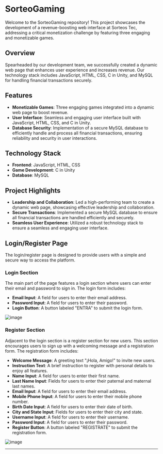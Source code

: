 # SorteoGaming

Welcome to the SorteoGaming repository! This project showcases the development of a revenue-boosting web interface at Sorteos Tec, addressing a critical monetization challenge by featuring three engaging and monetizable games.

## Overview

Spearheaded by our development team, we successfully created a dynamic web page that enhances user experience and increases revenue. Our technology stack includes JavaScript, HTML, CSS, C in Unity, and MySQL for handling financial transactions securely.

## Features

- **Monetizable Games**: Three engaging games integrated into a dynamic web page to boost revenue.
- **User Interface**: Seamless and engaging user interface built with JavaScript, HTML, CSS, and C in Unity.
- **Database Security**: Implementation of a secure MySQL database to efficiently handle and process all financial transactions, ensuring reliability and security in user interactions.

## Technology Stack

- **Frontend**: JavaScript, HTML, CSS
- **Game Development**: C in Unity
- **Database**: MySQL

## Project Highlights

- **Leadership and Collaboration**: Led a high-performing team to create a dynamic web page, showcasing effective leadership and collaboration.
- **Secure Transactions**: Implemented a secure MySQL database to ensure all financial transactions are handled efficiently and securely.
- **Seamless User Experience**: Utilized a robust technology stack to ensure a seamless and engaging user interface.


## Login/Register Page

The login/register page is designed to provide users with a simple and secure way to access the platform.

### Login Section

The main part of the page features a login section where users can enter their email and password to sign in. The login form includes:
- **Email Input**: A field for users to enter their email address.
- **Password Input**: A field for users to enter their password.
- **Login Button**: A button labeled "ENTRA" to submit the login form.

![image](https://github.com/FernandoRent/SorteoGaming/assets/134562558/554cbe1b-9ec2-450a-97ff-5ccc662dcb9d)


### Register Section

Adjacent to the login section is a register section for new users. This section encourages users to sign up with a welcoming message and a registration form. The registration form includes:
- **Welcome Message**: A greeting text "¡Hola, Amigo!" to invite new users.
- **Instruction Text**: A brief instruction to register with personal details to enjoy all features.
- **Name Input**: A field for users to enter their first name.
- **Last Name Input**: Fields for users to enter their paternal and maternal last names.
- **Email Input**: A field for users to enter their email address.
- **Mobile Phone Input**: A field for users to enter their mobile phone number.
- **Birth Date Input**: A field for users to enter their date of birth.
- **City and State Input**: Fields for users to enter their city and state.
- **Username Input**: A field for users to enter their username.
- **Password Input**: A field for users to enter their password.
- **Register Button**: A button labeled "REGISTRATE" to submit the registration form.

![image](https://github.com/FernandoRent/SorteoGaming/assets/134562558/5c40b0b0-55b1-4ed6-9cd9-dcb985912da7)

---



